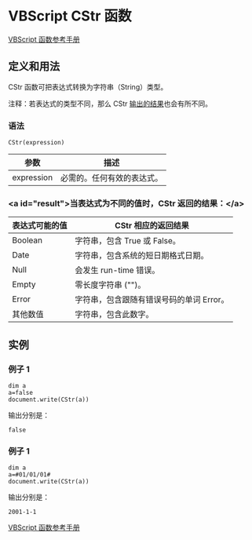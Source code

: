# VBScript CStr 函数

[VBScript 函数参考手册](/vbscript/vbscript_ref_functions.asp "VBScript 函数")

## 定义和用法

CStr 函数可把表达式转换为字符串（String）类型。

注释：若表达式的类型不同，那么 CStr [输出的结果](#result)也会有所不同。

### 语法

```
CStr(expression)
```

| 参数 | 描述 |
| --- | --- |
| expression | 必需的。任何有效的表达式。 |

### &lt;a id="result"&gt;当表达式为不同的值时，CStr 返回的结果：&lt;/a&gt;

| 表达式可能的值 | CStr 相应的返回结果 |
| --- | --- |
| Boolean | 字符串，包含 True 或 False。 |
| Date | 字符串，包含系统的短日期格式日期。 |
| Null | 会发生 run-time 错误。 |
| Empty | 零长度字符串 ("")。 |
| Error | 字符串，包含跟随有错误号码的单词 Error。 |
| 其他数值 | 字符串，包含此数字。 |

## 实例

### 例子 1

```
dim a
a=false
document.write(CStr(a))
```

输出分别是：

```
false
```

### 例子 1

```
dim a
a=#01/01/01#
document.write(CStr(a))
```

输出分别是：

```
2001-1-1
```

[VBScript 函数参考手册](/vbscript/vbscript_ref_functions.asp "VBScript 函数")

